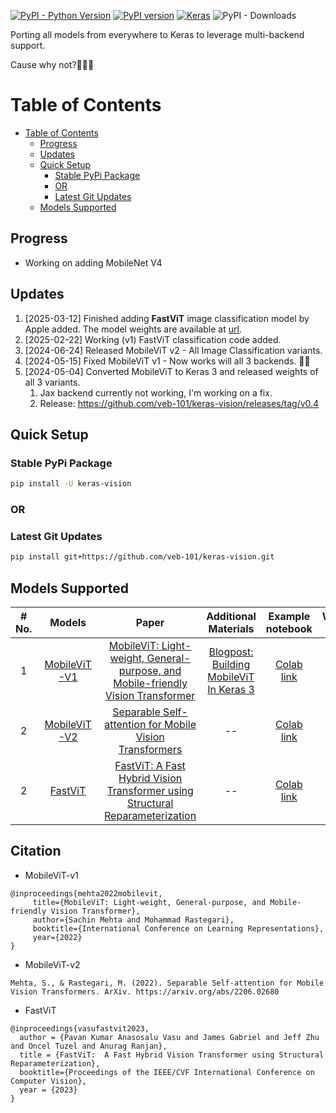 [![PyPI - Python Version](https://img.shields.io/pypi/pyversions/keras-vision)](https://www.python.org/)  [![PyPI version](https://badge.fury.io/py/keras-vision.svg)](https://badge.fury.io/py/keras-vision) [![Keras](https://img.shields.io/badge/Keras%203.x-%23D00000.svg?logo=Keras&logoColor=white)](https://github.com/keras-team/keras/releases) ![PyPI - Downloads](https://img.shields.io/pypi/dm/keras-vision?style=plastic&logo=Keras&logoColor=red&link=https%3A%2F%2Fpypi.org%2Fproject%2Fkeras-vision%2F)

Porting all models from everywhere to Keras to leverage multi-backend support.

Cause why not?🤷🏻‍♂️

# Table of Contents

- [Table of Contents](#table-of-contents)
  - [Progress](#progress)
  - [Updates](#updates)
  - [Quick Setup](#quick-setup)
    - [Stable PyPi Package](#stable-pypi-package)
    - [OR](#or)
    - [Latest Git Updates](#latest-git-updates)
  - [Models Supported](#models-supported)

## Progress

- Working on adding MobileNet V4

## Updates

1. [2025-03-12] Finished adding **FastViT** image classification model by Apple added. The model weights are available at [url](https://huggingface.co/veb-101/apple-fastvit-Keras-3/tree/main).
2. [2025-02-22] Working (v1) FastViT classification code added.
3. [2024-06-24] Released MobileViT v2 - All Image Classification variants.
4. [2024-05-15] Fixed MobileViT v1 - Now works will all 3 backends. 🎉🎉
5. [2024-05-04] Converted MobileViT to Keras 3 and released weights of all 3 variants.
   1. Jax backend currently not working, I'm working on a fix.
   2. Release: <https://github.com/veb-101/keras-vision/releases/tag/v0.4>

## Quick Setup

### Stable PyPi Package

```bash
pip install -U keras-vision
```

### OR

### Latest Git Updates

```bash
pip install git+https://github.com/veb-101/keras-vision.git
```

## Models Supported

<table>
   <thead>
      <tr>
         <th style="text-align:center">
            <strong># No.</strong>
         </th>
         <th style="text-align:center">
            <strong>Models</strong>
         </th>
         <th style="text-align:center">
            <strong>Paper</strong>
         </th>
         <th style="text-align:center">
            <strong>Additional Materials</strong>
         </th>
         <th style="text-align:center">
            <strong>Example notebook</strong>
         </th>
         <th style="text-align:center">
            <strong>Weights URL</strong>
         </th>
      </tr>
   </thead>
   <tbody>
      <tr>
         <td style="text-align:center">1</td>
         <td style="text-align:center">
            <a href="https://github.com/veb-101/keras-vision/blob/main/keras_vision/MobileViT_v1/mobile_vit_v1.py">MobileViT-V1</a>
         </td>
         <td style="text-align:center">
            <a href="https://arxiv.org/abs/2110.02178">MobileViT: Light-weight, General-purpose, and Mobile-friendly Vision Transformer</a>
         </td>
         <td style="text-align:center">
            <a href="https://learnopencv.com/mobilevit-keras-3/">Blogpost: Building MobileViT In Keras 3</a>
         </td>
         <td style="text-align:center">
            <a href="https://colab.research.google.com/github/veb-101/keras-vision/blob/main/examples/mobile_vit_v1.ipynb">Colab link</a>
         </td>
         <td style="text-align:center">
            <a href="https://huggingface.co/veb-101/Keras-3-apple-mobilevit/tree/main/keras-3-mobilevit-v1-weights">🤗</a>
         </td>
      <tr>
         <td style="text-align:center">2</td>
         <td style="text-align:center">
            <a href="https://github.com/veb-101/keras-vision/blob/main/keras_vision/MobileViT_v2/mobile_vit_v2.py">MobileViT-V2</a>
         </td>
         <td style="text-align:center">
            <a href="https://arxiv.org/abs/2206.02680">Separable Self-attention for Mobile Vision Transformers</a>
         </td>
         <td style="text-align:center">
            --
         </td>
         <td style="text-align:center">
            <a href="https://colab.research.google.com/github/veb-101/keras-vision/blob/main/examples/mobile_vit_v2.ipynb">Colab link</a>
         </td>
         <td style="text-align:center">
            <a href="https://huggingface.co/veb-101/Keras-3-apple-mobilevit/tree/main/keras-3-mobilevit-v2-weights">🤗</a>
         </td>
      </tr>
      <tr>
         <td style="text-align:center">2</td>
         <td style="text-align:center">
            <a href="https://github.com/veb-101/keras-vision/blob/main/keras_vision/fastvit/fastvit.py">FastViT</a>
         </td>
         <td style="text-align:center">
            <a href="https://arxiv.org/abs/2206.02680">FastViT: A Fast Hybrid Vision Transformer using Structural Reparameterization</a>
         </td>
         <td style="text-align:center">
            --
         </td>
         <td style="text-align:center">
            <a href="https://colab.research.google.com/github/veb-101/keras-vision/blob/main/examples/fastvit.ipynb">Colab link</a>
         </td>
         <td style="text-align:center">
            <a href="https://huggingface.co/veb-101/apple-fastvit-Keras-3/tree/main">🤗</a>
         </td>
      </tr>
   </tbody>
</table>


## Citation

* MobileViT-v1

```
@inproceedings{mehta2022mobilevit,
     title={MobileViT: Light-weight, General-purpose, and Mobile-friendly Vision Transformer},
     author={Sachin Mehta and Mohammad Rastegari},
     booktitle={International Conference on Learning Representations},
     year={2022}
}
```

* MobileViT-v2
```
Mehta, S., & Rastegari, M. (2022). Separable Self-attention for Mobile Vision Transformers. ArXiv. https://arxiv.org/abs/2206.02680
```

* FastViT
```
@inproceedings{vasufastvit2023,
  author = {Pavan Kumar Anasosalu Vasu and James Gabriel and Jeff Zhu and Oncel Tuzel and Anurag Ranjan},
  title = {FastViT:  A Fast Hybrid Vision Transformer using Structural Reparameterization},
  booktitle={Proceedings of the IEEE/CVF International Conference on Computer Vision},
  year = {2023}
}
```
